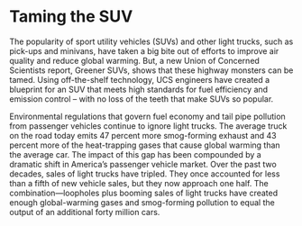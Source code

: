 # Taming the SUV
The popularity of sport utility vehicles (SUVs) and other light trucks, such as pick-ups and minivans, have
taken a big bite out of efforts to improve air quality and reduce global warming. But, a new Union of Concerned Scientists report, Greener SUVs, shows that these highway monsters can be tamed. Using off-the-shelf technology, UCS engineers have created a blueprint for an SUV that meets high standards for fuel efficiency and emission control – with no loss of the teeth that make SUVs so popular.

Environmental regulations that govern fuel economy and tail pipe pollution from passenger vehicles continue to ignore light trucks. The average truck on the road today emits 47 percent more smog-forming exhaust and 43 percent more of the heat-trapping gases that cause global warming than the average car. The impact of this gap
has been compounded by a dramatic shift in America’s passenger vehicle market. Over the past two decades, sales of light trucks have tripled. They once accounted for less than a fifth of new vehicle sales, but they now approach one half. The combination—loopholes plus booming sales of light trucks have created enough global-warming gases and smog-forming pollution to equal the output of an additional forty million cars.